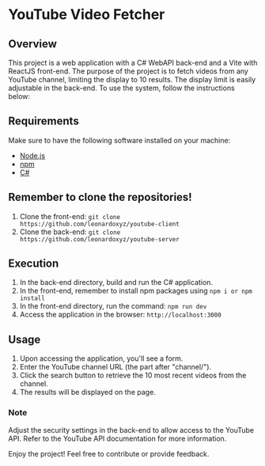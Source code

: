 # YouTube Video Fetcher

## Overview

This project is a web application with a C# WebAPI back-end and a Vite with ReactJS front-end. The purpose of the project is to fetch videos from any YouTube channel, limiting the display to 10 results. The display limit is easily adjustable in the back-end. To use the system, follow the instructions below:

## Requirements

Make sure to have the following software installed on your machine:

- [Node.js](https://nodejs.org/)
- [npm](https://www.npmjs.com/)
- [C#](https://docs.microsoft.com/en-us/dotnet/csharp/)

## Remember to clone the repositories!

1. Clone the front-end: `git clone https://github.com/leonardoxyz/youtube-client`
2. Clone the back-end: `git clone https://github.com/leonardoxyz/youtube-server`

## Execution

1. In the back-end directory, build and run the C# application.
2. In the front-end, remember to install npm packages using `npm i or npm install`
3. In the front-end directory, run the command: `npm run dev`
4. Access the application in the browser: `http://localhost:3000`

## Usage

1. Upon accessing the application, you'll see a form.
2. Enter the YouTube channel URL (the part after "channel/").
3. Click the search button to retrieve the 10 most recent videos from the channel.
4. The results will be displayed on the page.

### Note

Adjust the security settings in the back-end to allow access to the YouTube API. Refer to the YouTube API documentation for more information.

Enjoy the project! Feel free to contribute or provide feedback.
